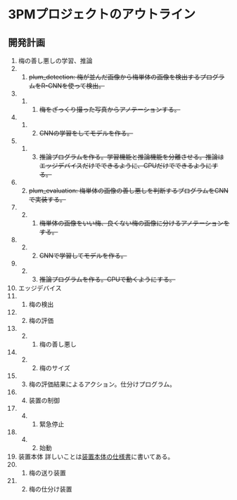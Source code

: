 # 3PMプロジェクトのアウトライン

## 開発計画

1. 梅の善し悪しの学習、推論
1. 1. ~~plum_detection: 梅が並んだ画像から梅単体の画像を検出するプログラムをR-CNNを使って検出。~~
1. 1. 1. ~~梅をざっくり撮った写真からアノテーションする。~~
1. 1. 2. ~~CNNの学習をしてモデルを作る。~~
1. 1. 3. ~~推論プログラムを作る。学習機能と推論機能を分離させる。推論はエッジデバイスだけでできるように、CPUだけでできるようにする。~~
1. 2. ~~plum_evaluation: 梅単体の画像の善し悪しを判断するプログラムをCNNで実装する。~~
1. 2. 1. ~~梅単体の画像をいい梅、良くない梅の画像に分けるアノテーションをする。~~
1. 2. 2. ~~CNNで学習してモデルを作る。~~
1. 2. 3. ~~推論プログラムを作る。CPUで動くようにする。~~
2. エッジデバイス
2. 1. 梅の検出
2. 2. 梅の評価
2. 2. 1. 梅の善し悪し
2. 2. 2. 梅のサイズ
2. 3. 梅の評価結果によるアクション。仕分けプログラム。
2. 4. 装置の制御
2. 4. 1. 緊急停止
2. 4. 2. 始動
3. 装置本体
詳しいことは[装置本体の仕様書](main_inst.md)に書いてある。
3. 1. 梅の送り装置
3. 2. 梅の仕分け装置
